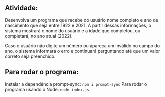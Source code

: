 ## Atividade:
Desenvolva um programa que recebe do usuário nome completo e ano de nascimento que seja entre 1922 e 2021. A partir dessas informações, o sistema mostrará o nome do usuário e a idade que completou, ou completará, no ano atual (2022).

Caso o usuário não digite um número ou apareça um inválido no campo do ano, o sistema informará o erro e continuará perguntando até que um valor correto seja preenchido.

## Para rodar o programa:
Instalar a dependência prompt-sync:
`npm i prompt-sync`
Para rodar o programa usando o Node:
`node index.js`
